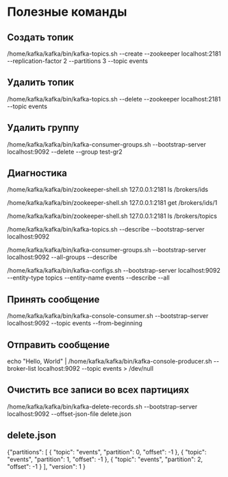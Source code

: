 # Полезные команды
## Создать топик
/home/kafka/kafka/bin/kafka-topics.sh --create --zookeeper localhost:2181 --replication-factor 2 --partitions 3 --topic events
## Удалить топик
/home/kafka/kafka/bin/kafka-topics.sh --delete --zookeeper localhost:2181 --topic events
## Удалить группу
/home/kafka/kafka/bin/kafka-consumer-groups.sh --bootstrap-server localhost:9092 --delete --group test-gr2

## Диагностика
/home/kafka/kafka/bin/zookeeper-shell.sh 127.0.0.1:2181 ls /brokers/ids

/home/kafka/kafka/bin/zookeeper-shell.sh 127.0.0.1:2181 get /brokers/ids/1

/home/kafka/kafka/bin/zookeeper-shell.sh 127.0.0.1:2181 ls /brokers/topics

/home/kafka/kafka/bin/kafka-topics.sh --describe --bootstrap-server localhost:9092

/home/kafka/kafka/bin/kafka-consumer-groups.sh --bootstrap-server localhost:9092 --all-groups --describe

/home/kafka/kafka/bin/kafka-configs.sh --bootstrap-server localhost:9092 --entity-type topics --entity-name events --describe --all

## Принять сообщение
/home/kafka/kafka/bin/kafka-console-consumer.sh --bootstrap-server localhost:9092 --topic events --from-beginning

## Отправить сообщение
echo "Hello, World" | /home/kafka/kafka/bin/kafka-console-producer.sh --broker-list localhost:9092 --topic events > /dev/null


## Очистить все записи во всех партициях
/home/kafka/kafka/bin/kafka-delete-records.sh --bootstrap-server localhost:9092 --offset-json-file delete.json
## delete.json
{"partitions": [ 
    { "topic": "events", "partition": 0, "offset": -1 },
    { "topic": "events", "partition": 1, "offset": -1 },
    { "topic": "events", "partition": 2, "offset": -1 } ], "version": 1 }
